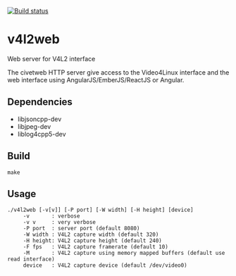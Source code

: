 [![Build status](https://travis-ci.org/mpromonet/v4l2web.png)](https://travis-ci.org/mpromonet/v4l2web)

v4l2web
=======
Web server for V4L2 interface

The civetweb HTTP server give access to the Video4Linux interface and the web interface using AngularJS/EmberJS/ReactJS or Angular.


Dependencies
------------
 - libjsoncpp-dev 
 - libjpeg-dev
 - liblog4cpp5-dev
 
Build
------- 
	make

Usage
------- 
	./v4l2web [-v[v]] [-P port] [-W width] [-H height] [device]
		 -v       : verbose 
		 -v v     : very verbose 
		 -P port  : server port (default 8080)
		 -W width : V4L2 capture width (default 320)
		 -H height: V4L2 capture height (default 240)
		 -F fps   : V4L2 capture framerate (default 10)
		 -M       : V4L2 capture using memory mapped buffers (default use read interface)
		 device   : V4L2 capture device (default /dev/video0)

